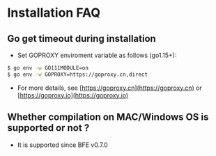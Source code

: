 # Installation FAQ

## Go get timeout during installation
- Set GOPROXY enviroment variable as follows (go1.15+):
```bash
$ go env -w GO111MODULE=on
$ go env -w GOPROXY=https://goproxy.cn,direct
```
- For more details, see [https://goproxy.cn](https://goproxy.cn) or [https://goproxy.io](https://goproxy.io)

## Whether compilation on MAC/Windows OS is supported or not ?
- It is supported since BFE v0.7.0 

